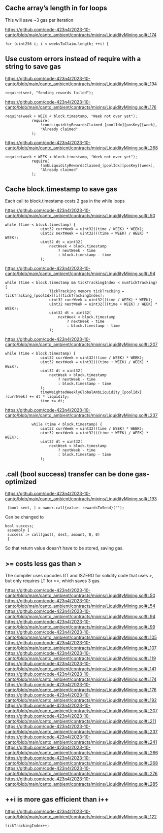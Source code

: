 
## Cache array’s length in for loops

This will save ~3 gas per iteration

https://github.com/code-423n4/2023-10-canto/blob/main/canto_ambient/contracts/mixins/LiquidityMining.sol#L174

``` 
for (uint256 i; i < weeksToClaim.length; ++i) {
```

## Use custom errors instead of require with a string to save gas

https://github.com/code-423n4/2023-10-canto/blob/main/canto_ambient/contracts/mixins/LiquidityMining.sol#L194

```
require(sent, "Sending rewards failed");
```

https://github.com/code-423n4/2023-10-canto/blob/main/canto_ambient/contracts/mixins/LiquidityMining.sol#L176

```
require(week + WEEK < block.timestamp, "Week not over yet");
            require(
                !concLiquidityRewardsClaimed_[poolIdx][posKey][week],
                "Already claimed"
            );
```

https://github.com/code-423n4/2023-10-canto/blob/main/canto_ambient/contracts/mixins/LiquidityMining.sol#L268

```
require(week + WEEK < block.timestamp, "Week not over yet");
            require(
                !ambLiquidityRewardsClaimed_[poolIdx][posKey][week],
                "Already claimed"
            );
```

## Cache block.timestamp to save gas

Each call to block.timestamp costs 2 gas in the while loops

https://github.com/code-423n4/2023-10-canto/blob/main/canto_ambient/contracts/mixins/LiquidityMining.sol#L50

```
while (time < block.timestamp) {
                uint32 currWeek = uint32((time / WEEK) * WEEK);
                uint32 nextWeek = uint32(((time + WEEK) / WEEK) * WEEK);
                uint32 dt = uint32(
                    nextWeek < block.timestamp
                        ? nextWeek - time
                        : block.timestamp - time
                );
```

https://github.com/code-423n4/2023-10-canto/blob/main/canto_ambient/contracts/mixins/LiquidityMining.sol#L94

```
while (time < block.timestamp && tickTrackingIndex < numTickTracking) {
                    TickTracking memory tickTracking = tickTracking_[poolIdx][i][tickTrackingIndex];
                    uint32 currWeek = uint32((time / WEEK) * WEEK);
                    uint32 nextWeek = uint32(((time + WEEK) / WEEK) * WEEK);
                    uint32 dt = uint32(
                        nextWeek < block.timestamp
                            ? nextWeek - time
                            : block.timestamp - time
                    );
```

https://github.com/code-423n4/2023-10-canto/blob/main/canto_ambient/contracts/mixins/LiquidityMining.sol#L207

```
while (time < block.timestamp) {
                uint32 currWeek = uint32((time / WEEK) * WEEK);
                uint32 nextWeek = uint32(((time + WEEK) / WEEK) * WEEK);
                uint32 dt = uint32(
                    nextWeek < block.timestamp
                        ? nextWeek - time
                        : block.timestamp - time
                );
                timeWeightedWeeklyGlobalAmbLiquidity_[poolIdx][currWeek] += dt * liquidity;
                time += dt;
```

https://github.com/code-423n4/2023-10-canto/blob/main/canto_ambient/contracts/mixins/LiquidityMining.sol#L237

```
            while (time < block.timestamp) {
                uint32 currWeek = uint32((time / WEEK) * WEEK);
                uint32 nextWeek = uint32(((time + WEEK) / WEEK) * WEEK);
                uint32 dt = uint32(
                    nextWeek < block.timestamp
                        ? nextWeek - time
                        : block.timestamp - time
                );
```

## .call (bool success) transfer can be done gas-optimized

https://github.com/code-423n4/2023-10-canto/blob/main/canto_ambient/contracts/mixins/LiquidityMining.sol#L193

```
 (bool sent, ) = owner.call{value: rewardsToSend}("");
```

Can be changed to 

```
bool success;
 assembly {
 success := call(gas(), dest, amount, 0, 0)
 }

```

So that return value doesn’t have to be stored, saving gas.

## >= costs less gas than >

The compiler uses opcodes GT and ISZERO for solidity code that uses >, but only requires LT for >=, which saves 3 gas.

https://github.com/code-423n4/2023-10-canto/blob/main/canto_ambient/contracts/mixins/LiquidityMining.sol#L50
https://github.com/code-423n4/2023-10-canto/blob/main/canto_ambient/contracts/mixins/LiquidityMining.sol#L54
https://github.com/code-423n4/2023-10-canto/blob/main/canto_ambient/contracts/mixins/LiquidityMining.sol#L94
https://github.com/code-423n4/2023-10-canto/blob/main/canto_ambient/contracts/mixins/LiquidityMining.sol#L99
https://github.com/code-423n4/2023-10-canto/blob/main/canto_ambient/contracts/mixins/LiquidityMining.sol#L105
https://github.com/code-423n4/2023-10-canto/blob/main/canto_ambient/contracts/mixins/LiquidityMining.sol#L107
https://github.com/code-423n4/2023-10-canto/blob/main/canto_ambient/contracts/mixins/LiquidityMining.sol#L119
https://github.com/code-423n4/2023-10-canto/blob/main/canto_ambient/contracts/mixins/LiquidityMining.sol#L141
https://github.com/code-423n4/2023-10-canto/blob/main/canto_ambient/contracts/mixins/LiquidityMining.sol#L174
https://github.com/code-423n4/2023-10-canto/blob/main/canto_ambient/contracts/mixins/LiquidityMining.sol#L176
https://github.com/code-423n4/2023-10-canto/blob/main/canto_ambient/contracts/mixins/LiquidityMining.sol#L192
https://github.com/code-423n4/2023-10-canto/blob/main/canto_ambient/contracts/mixins/LiquidityMining.sol#L207
https://github.com/code-423n4/2023-10-canto/blob/main/canto_ambient/contracts/mixins/LiquidityMining.sol#L211
https://github.com/code-423n4/2023-10-canto/blob/main/canto_ambient/contracts/mixins/LiquidityMining.sol#L237
https://github.com/code-423n4/2023-10-canto/blob/main/canto_ambient/contracts/mixins/LiquidityMining.sol#L241
https://github.com/code-423n4/2023-10-canto/blob/main/canto_ambient/contracts/mixins/LiquidityMining.sol#L266
https://github.com/code-423n4/2023-10-canto/blob/main/canto_ambient/contracts/mixins/LiquidityMining.sol#L268
https://github.com/code-423n4/2023-10-canto/blob/main/canto_ambient/contracts/mixins/LiquidityMining.sol#L276
https://github.com/code-423n4/2023-10-canto/blob/main/canto_ambient/contracts/mixins/LiquidityMining.sol#L285

## ++i is more gas efficient than i++

https://github.com/code-423n4/2023-10-canto/blob/main/canto_ambient/contracts/mixins/LiquidityMining.sol#L122

```
tickTrackingIndex++;
```



